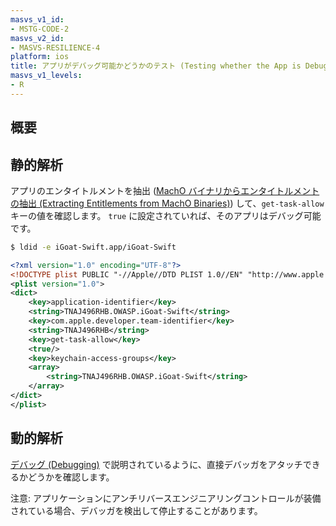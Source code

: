 ```yaml
---
masvs_v1_id:
- MSTG-CODE-2
masvs_v2_id:
- MASVS-RESILIENCE-4
platform: ios
title: アプリがデバッグ可能かどうかのテスト (Testing whether the App is Debuggable)
masvs_v1_levels:
- R
---
```


## 概要

## 静的解析

アプリのエンタイトルメントを抽出 ([MachO バイナリからエンタイトルメントの抽出 (Extracting Entitlements from MachO Binaries)](../../../techniques/ios/MASTG-TECH-0111.md)) して、`get-task-allow` キーの値を確認します。 `true` に設定されていれば、そのアプリはデバッグ可能です。

```bash
$ ldid -e iGoat-Swift.app/iGoat-Swift
```

```xml
<?xml version="1.0" encoding="UTF-8"?>
<!DOCTYPE plist PUBLIC "-//Apple//DTD PLIST 1.0//EN" "http://www.apple.com/DTDs/PropertyList-1.0.dtd">
<plist version="1.0">
<dict>
    <key>application-identifier</key>
    <string>TNAJ496RHB.OWASP.iGoat-Swift</string>
    <key>com.apple.developer.team-identifier</key>
    <string>TNAJ496RHB</string>
    <key>get-task-allow</key>
    <true/>
    <key>keychain-access-groups</key>
    <array>
        <string>TNAJ496RHB.OWASP.iGoat-Swift</string>
    </array>
</dict>
</plist>
```

## 動的解析

[デバッグ (Debugging)](../../../techniques/ios/MASTG-TECH-0084.md) で説明されているように、直接デバッガをアタッチできるかどうかを確認します。

注意: アプリケーションにアンチリバースエンジニアリングコントロールが装備されている場合、デバッガを検出して停止することがあります。
